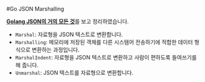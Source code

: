 #Go JSON Marshalling

[**Golang JSON의 거의 모든 것**](https://www.joinc.co.kr/w/man/12/golang/json)를 보고 정리하였습니다.

- `Marshal`: 자료형을 JSON 텍스트로 변환합니다.
- `Marshalling`: 메모리에 저장된 객체를 다른 시스템어 전송하기에 적합한 데이터 형식으로 변환하는 과정입니다.
- `MarshalIndent`: 자료형을 JSON 텍스트로 변환하고 사람이 편하도록 들여쓰기를 해 줍니다.
- `Unmarshal`: JSON 텍스트를 자료형으로 변환합니다.